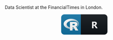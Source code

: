 Data Scientist at the FinancialTimes in London.

<p align="center">
 <a href="#">
    <img src="https://raw.githubusercontent.com/MikeCodesDotNET/ColoredBadges/master/svg/dev/languages/r.svg" alt="R badge" style="vertical-align:top margin:6px 4px">
  </a>  
</p>
